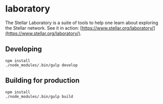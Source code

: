 # laboratory

The Stellar Laboratory is a suite of tools to help one learn about exploring the Stellar network. See it in action: [https://www.stellar.org/laboratory/](https://www.stellar.org/laboratory/).

## Developing
```
npm install
./node_modules/.bin/gulp develop
```

## Building for production
```
npm install
./node_modules/.bin/gulp build
```
